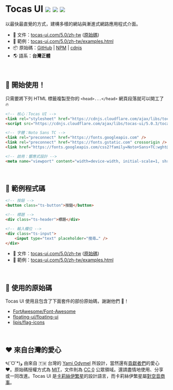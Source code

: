 # Tocas UI [![](https://img.shields.io/npm/dt/tocas.svg)](https://www.npmjs.com/package/tocas) [![](https://img.shields.io/npm/v/tocas.svg)](https://github.com/teacat/tocas/releases) [![](https://img.shields.io/npm/l/tocas.svg)](https://github.com/teacat/tocas/blob/master/LICENSE)

以最快最直覺的方式，建構多樣的網站與漸進式網路應用程式介面。

-   📘 文件：[tocas-ui.com/5.0/zh-tw](https://tocas-ui.com/5.0/zh-tw) ([原始碼](https://github.com/teacat/tocas-docs))
-   🎲 範例：[tocas-ui.com/5.0/zh-tw/examples.html](https://tocas-ui.com/5.0/zh-tw/examples.html)
-   📦 原始碼：[GitHub](https://github.com/teacat/tocas) | [NPM](https://www.npmjs.com/package/tocas) | [cdnjs](https://cdnjs.com/libraries/tocas)
-   🌎 語系：**台灣正體**

&nbsp;

## 📀 開始使用！

只需要將下列 HTML 標籤複製至你的 `<head>...</head>` 網頁段落就可以開工了 🔥

```html
<!-- 核心：Tocas UI -->
<link rel="stylesheet" href="https://cdnjs.cloudflare.com/ajax/libs/tocas-ui/5.0.3/tocas.min.css" />
<script src="https://cdnjs.cloudflare.com/ajax/libs/tocas-ui/5.0.3/tocas.min.js"></script>

<!-- 字體：Noto Sans TC -->
<link rel="preconnect" href="https://fonts.googleapis.com" />
<link rel="preconnect" href="https://fonts.gstatic.com" crossorigin />
<link href="https://fonts.googleapis.com/css2?family=Noto+Sans+TC:wght@400;500;700&display=swap" rel="stylesheet" />

<!-- 啟用：響應式設計 -->
<meta name="viewport" content="width=device-width, initial-scale=1, shrink-to-fit=no" />
```

&nbsp;

## 🚀 範例程式碼

```html
<!-- 按鈕 -->
<button class="ts-button">按鈕</button>

<!-- 標題 -->
<div class="ts-header">標題</div>

<!-- 輸入欄位 -->
<div class="ts-input">
    <input type="text" placeholder="搜尋…" />
</div>
```

-   📘 文件：[tocas-ui.com/5.0/zh-tw](https://tocas-ui.com/5.0/zh-tw) ([原始碼](https://github.com/teacat/tocas-docs))
-   🎲 範例：[tocas-ui.com/5.0/zh-tw/examples.html](https://tocas-ui.com/5.0/zh-tw/examples.html)

&nbsp;

## 👥 使用的原始碼

Tocas UI 使用且包含了下面套件的部份原始碼，謝謝他們 🥳！

-   [FortAwesome/Font-Awesome](https://github.com/FortAwesome/Font-Awesome)
-   [floating-ui/floating-ui](https://github.com/floating-ui/floating-ui)
-   [lipis/flag-icons](https://github.com/lipis/flag-icons)

&nbsp;

## ❤️ 來自台灣的愛心

٩(ˊᗜˋ\*)و 由來自 🇹🇼 台灣的 [Yami Odymel](https://twitter.com/YamiOdymel) 所設計，當然還有[貢獻者們](https://github.com/teacat/tocas/graphs/contributors)的愛心 ❤️。原始碼授權方式為 [MIT](https://github.com/teacat/tocas/blob/master/LICENSE)，文件則為 [CC 0](https://creativecommons.org/publicdomain/zero/1.0/deed.zh_TW) 公眾領域。還請盡情地使用、分享或一同改進。Tocas UI 是[卡莉絲伊繁星](https://caris.events/)的設計語言，而卡莉絲伊繁星屬[對空音商事](https://sorae.co/zh-tw.html)。
